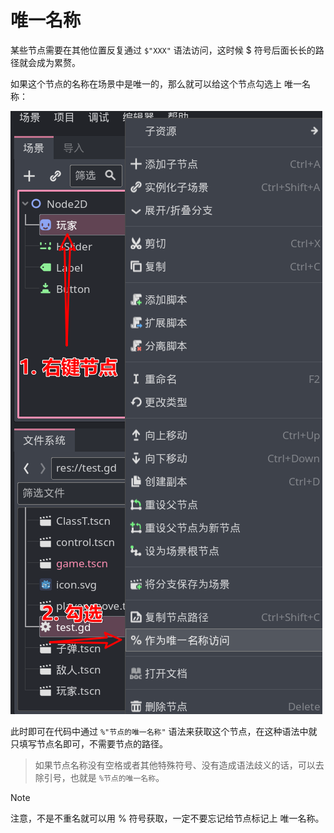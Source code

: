# 唯一名称

某些节点需要在其他位置反复通过 `$"XXX"` 语法访问，这时候 $ 符号后面长长的路径就会成为累赘。

如果这个节点的名称在场景中是唯一的，那么就可以给这个节点勾选上 唯一名称：

![唯一名称的位置](./images/name.png)

此时即可在代码中通过 `%"节点的唯一名称"` 语法来获取这个节点，在这种语法中就只填写节点名即可，不需要节点的路径。

> 如果节点名称没有空格或者其他特殊符号、没有造成语法歧义的话，可以去除引号，也就是 `%节点的唯一名称`。

> [!note]
> 
> 注意，不是不重名就可以用 % 符号获取，一定不要忘记给节点标记上 唯一名称。
